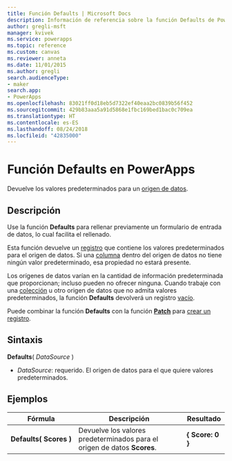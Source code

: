 ```yaml
---
title: Función Defaults | Microsoft Docs
description: Información de referencia sobre la función Defaults de PowerApps, incluidos ejemplos y sintaxis
author: gregli-msft
manager: kvivek
ms.service: powerapps
ms.topic: reference
ms.custom: canvas
ms.reviewer: anneta
ms.date: 11/01/2015
ms.author: gregli
search.audienceType:
- maker
search.app:
- PowerApps
ms.openlocfilehash: 83021ff0d18eb5d7322ef40eaa2bc0839b56f452
ms.sourcegitcommit: 429b83aaa5a91d5868e1fbc169bed1bac0c709ea
ms.translationtype: HT
ms.contentlocale: es-ES
ms.lasthandoff: 08/24/2018
ms.locfileid: "42835000"
---
```

# <a name="defaults-function-in-powerapps"></a>Función Defaults en PowerApps
Devuelve los valores predeterminados para un [origen de datos](../working-with-data-sources.md).  

## <a name="description"></a>Descripción
Use la función **Defaults** para rellenar previamente un formulario de entrada de datos, lo cual facilita el rellenado.

Esta función devuelve un [registro](../working-with-tables.md#records) que contiene los valores predeterminados para el origen de datos.  Si una [columna](../working-with-tables.md#columns) dentro del origen de datos no tiene ningún valor predeterminado, esa propiedad no estará presente.

Los orígenes de datos varían en la cantidad de información predeterminada que proporcionan; incluso pueden no ofrecer ninguna.  Cuando trabaje con una [colección](../working-with-data-sources.md#collections) u otro origen de datos que no admita valores predeterminados, la función **Defaults** devolverá un registro [vacío](function-isblank-isempty.md).

Puede combinar la función **Defaults** con la función **[Patch](function-patch.md)** para [crear un registro](../working-with-data-sources.md).

## <a name="syntax"></a>Sintaxis
**Defaults**( *DataSource* )

* *DataSource*: requerido. El origen de datos para el que quiere valores predeterminados.

## <a name="examples"></a>Ejemplos

| Fórmula | Descripción | Resultado |
| --- | --- | --- |
| **Defaults(&nbsp;Scores&nbsp;)** |Devuelve los valores predeterminados para el origen de datos **Scores**. |**{ Score: 0 }** |

